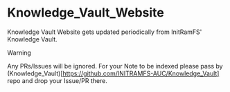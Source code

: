 # Knowledge_Vault_Website

Knowledge Vault Website gets updated periodically from InitRamFS' Knowledge Vault.

>[!warning]
> Any PRs/Issues will be ignored.
> For your Note to be indexed please pass by (Knowledge_Vault)[https://github.com/INITRAMFS-AUC/Knowledge_Vault] repo and drop your Issue/PR there.


